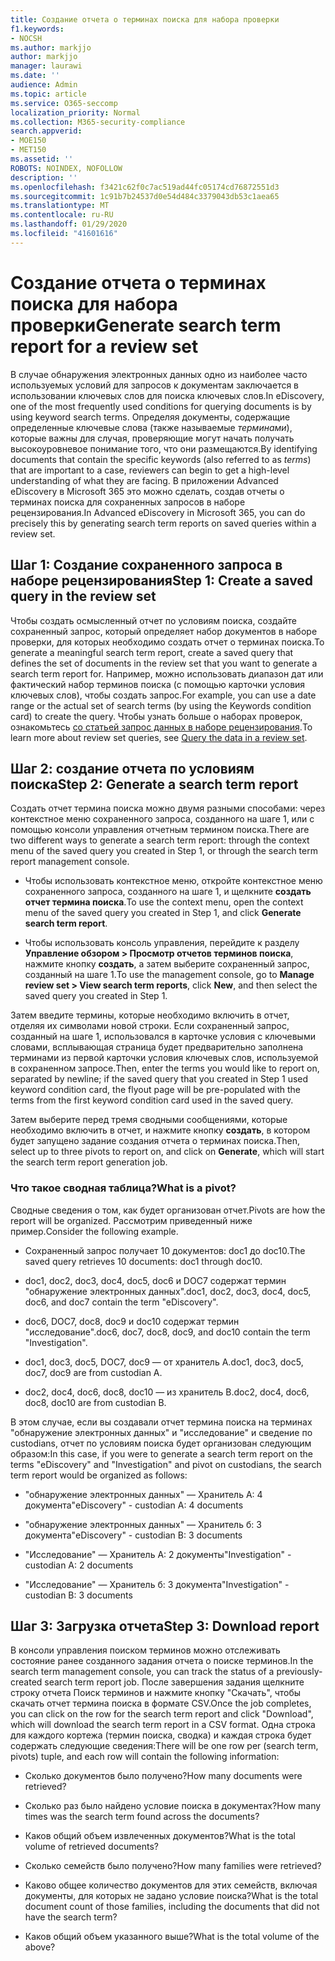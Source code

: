 ```yaml
---
title: Создание отчета о терминах поиска для набора проверки
f1.keywords:
- NOCSH
ms.author: markjjo
author: markjjo
manager: laurawi
ms.date: ''
audience: Admin
ms.topic: article
ms.service: O365-seccomp
localization_priority: Normal
ms.collection: M365-security-compliance
search.appverid:
- MOE150
- MET150
ms.assetid: ''
ROBOTS: NOINDEX, NOFOLLOW
description: ''
ms.openlocfilehash: f3421c62f0c7ac519ad44fc05174cd76872551d3
ms.sourcegitcommit: 1c91b7b24537d0e54d484c3379043db53c1aea65
ms.translationtype: MT
ms.contentlocale: ru-RU
ms.lasthandoff: 01/29/2020
ms.locfileid: "41601616"
---
```

# <a name="generate-search-term-report-for-a-review-set"></a><span data-ttu-id="dd4e3-102">Создание отчета о терминах поиска для набора проверки</span><span class="sxs-lookup"><span data-stu-id="dd4e3-102">Generate search term report for a review set</span></span>

<span data-ttu-id="dd4e3-103">В случае обнаружения электронных данных одно из наиболее часто используемых условий для запросов к документам заключается в использовании ключевых слов для поиска ключевых слов.</span><span class="sxs-lookup"><span data-stu-id="dd4e3-103">In eDiscovery, one of the most frequently used conditions for querying documents is by using keyword search terms.</span></span> <span data-ttu-id="dd4e3-104">Определяя документы, содержащие определенные ключевые слова (также называемые *терминами*), которые важны для случая, проверяющие могут начать получать высокоуровневое понимание того, что они размещаются.</span><span class="sxs-lookup"><span data-stu-id="dd4e3-104">By identifying documents that contain the specific keywords (also referred to as *terms*) that are important to a case, reviewers can begin to get a high-level understanding of what they are facing.</span></span> <span data-ttu-id="dd4e3-105">В приложении Advanced eDiscovery в Microsoft 365 это можно сделать, создав отчеты о терминах поиска для сохраненных запросов в наборе рецензирования.</span><span class="sxs-lookup"><span data-stu-id="dd4e3-105">In Advanced eDiscovery in Microsoft 365, you can do precisely this by generating search term reports on saved queries within a review set.</span></span>

## <a name="step-1-create-a-saved-query-in-the-review-set"></a><span data-ttu-id="dd4e3-106">Шаг 1: Создание сохраненного запроса в наборе рецензирования</span><span class="sxs-lookup"><span data-stu-id="dd4e3-106">Step 1: Create a saved query in the review set</span></span>

<span data-ttu-id="dd4e3-107">Чтобы создать осмысленный отчет по условиям поиска, создайте сохраненный запрос, который определяет набор документов в наборе проверки, для которых необходимо создать отчет о терминах поиска.</span><span class="sxs-lookup"><span data-stu-id="dd4e3-107">To generate a meaningful search term report, create a saved query that defines the set of documents in the review set that you want to generate a search term report for.</span></span> <span data-ttu-id="dd4e3-108">Например, можно использовать диапазон дат или фактический набор терминов поиска (с помощью карточки условия ключевых слов), чтобы создать запрос.</span><span class="sxs-lookup"><span data-stu-id="dd4e3-108">For example, you can use a date range or the actual set of search terms (by using the Keywords condition card) to create the query.</span></span> <span data-ttu-id="dd4e3-109">Чтобы узнать больше о наборах проверок, ознакомьтесь [со статьей запрос данных в наборе рецензирования](review-set-search.md).</span><span class="sxs-lookup"><span data-stu-id="dd4e3-109">To learn more about review set queries, see [Query the data in a review set](review-set-search.md).</span></span>

## <a name="step-2-generate-a-search-term-report"></a><span data-ttu-id="dd4e3-110">Шаг 2: создание отчета по условиям поиска</span><span class="sxs-lookup"><span data-stu-id="dd4e3-110">Step 2: Generate a search term report</span></span>

<span data-ttu-id="dd4e3-111">Создать отчет термина поиска можно двумя разными способами: через контекстное меню сохраненного запроса, созданного на шаге 1, или с помощью консоли управления отчетным термином поиска.</span><span class="sxs-lookup"><span data-stu-id="dd4e3-111">There are two different ways to generate a search term report: through the context menu of the saved query you created in Step 1, or through the search term report management console.</span></span>

- <span data-ttu-id="dd4e3-112">Чтобы использовать контекстное меню, откройте контекстное меню сохраненного запроса, созданного на шаге 1, и щелкните **создать отчет термина поиска**.</span><span class="sxs-lookup"><span data-stu-id="dd4e3-112">To use the context menu, open the context menu of the saved query you created in Step 1, and click **Generate search term report**.</span></span>

- <span data-ttu-id="dd4e3-113">Чтобы использовать консоль управления, перейдите к разделу **Управление обзором > Просмотр отчетов терминов поиска**, нажмите кнопку **создать**, а затем выберите сохраненный запрос, созданный на шаге 1.</span><span class="sxs-lookup"><span data-stu-id="dd4e3-113">To use the management console, go to **Manage review set > View search term reports**, click **New**, and then select the saved query you created in Step 1.</span></span>

<span data-ttu-id="dd4e3-114">Затем введите термины, которые необходимо включить в отчет, отделяя их символами новой строки. Если сохраненный запрос, созданный на шаге 1, использовался в карточке условия с ключевыми словами, всплывающая страница будет предварительно заполнена терминами из первой карточки условия ключевых слов, используемой в сохраненном запросе.</span><span class="sxs-lookup"><span data-stu-id="dd4e3-114">Then, enter the terms you would like to report on, separated by newline; if the saved query that you created in Step 1 used keyword condition card, the flyout page will be pre-populated with the terms from the first keyword condition card used in the saved query.</span></span>

<span data-ttu-id="dd4e3-115">Затем выберите перед тремя сводными сообщениями, которые необходимо включить в отчет, и нажмите кнопку **создать**, в котором будет запущено задание создания отчета о терминах поиска.</span><span class="sxs-lookup"><span data-stu-id="dd4e3-115">Then, select up to three pivots to report on, and click on **Generate**, which will start the search term report generation job.</span></span>

### <a name="what-is-a-pivot"></a><span data-ttu-id="dd4e3-116">Что такое сводная таблица?</span><span class="sxs-lookup"><span data-stu-id="dd4e3-116">What is a pivot?</span></span>

<span data-ttu-id="dd4e3-117">Сводные сведения о том, как будет организован отчет.</span><span class="sxs-lookup"><span data-stu-id="dd4e3-117">Pivots are how the report will be organized.</span></span> <span data-ttu-id="dd4e3-118">Рассмотрим приведенный ниже пример.</span><span class="sxs-lookup"><span data-stu-id="dd4e3-118">Consider the following example.</span></span>

- <span data-ttu-id="dd4e3-119">Сохраненный запрос получает 10 документов: doc1 до doc10.</span><span class="sxs-lookup"><span data-stu-id="dd4e3-119">The saved query retrieves 10 documents: doc1 through doc10.</span></span>

- <span data-ttu-id="dd4e3-120">doc1, doc2, doc3, doc4, doc5, doc6 и DOC7 содержат термин "обнаружение электронных данных".</span><span class="sxs-lookup"><span data-stu-id="dd4e3-120">doc1, doc2, doc3, doc4, doc5, doc6, and doc7 contain the term "eDiscovery".</span></span>

- <span data-ttu-id="dd4e3-121">doc6, DOC7, doc8, doc9 и doc10 содержат термин "исследование".</span><span class="sxs-lookup"><span data-stu-id="dd4e3-121">doc6, doc7, doc8, doc9, and doc10 contain the term "Investigation".</span></span>

- <span data-ttu-id="dd4e3-122">doc1, doc3, doc5, DOC7, doc9 — от хранитель A.</span><span class="sxs-lookup"><span data-stu-id="dd4e3-122">doc1, doc3, doc5, doc7, doc9 are from custodian A.</span></span>

- <span data-ttu-id="dd4e3-123">doc2, doc4, doc6, doc8, doc10 — из хранитель B.</span><span class="sxs-lookup"><span data-stu-id="dd4e3-123">doc2, doc4, doc6, doc8, doc10 are from custodian B.</span></span>

<span data-ttu-id="dd4e3-124">В этом случае, если вы создавали отчет термина поиска на терминах "обнаружение электронных данных" и "исследование" и сведение по custodians, отчет по условиям поиска будет организован следующим образом:</span><span class="sxs-lookup"><span data-stu-id="dd4e3-124">In this case, if you were to generate a search term report on the terms "eDiscovery" and "Investigation" and pivot on custodians, the search term report would be organized as follows:</span></span>

- <span data-ttu-id="dd4e3-125">"обнаружение электронных данных" — Хранитель A: 4 документа</span><span class="sxs-lookup"><span data-stu-id="dd4e3-125">"eDiscovery" - custodian A: 4 documents</span></span>

- <span data-ttu-id="dd4e3-126">"обнаружение электронных данных" — Хранитель б: 3 документа</span><span class="sxs-lookup"><span data-stu-id="dd4e3-126">"eDiscovery" - custodian B: 3 documents</span></span>

- <span data-ttu-id="dd4e3-127">"Исследование" — Хранитель A: 2 документы</span><span class="sxs-lookup"><span data-stu-id="dd4e3-127">"Investigation" - custodian A: 2 documents</span></span>

- <span data-ttu-id="dd4e3-128">"Исследование" — Хранитель б: 3 документа</span><span class="sxs-lookup"><span data-stu-id="dd4e3-128">"Investigation" - custodian B: 3 documents</span></span>

## <a name="step-3-download-report"></a><span data-ttu-id="dd4e3-129">Шаг 3: Загрузка отчета</span><span class="sxs-lookup"><span data-stu-id="dd4e3-129">Step 3: Download report</span></span>

<span data-ttu-id="dd4e3-130">В консоли управления поиском терминов можно отслеживать состояние ранее созданного задания отчета о поиске терминов.</span><span class="sxs-lookup"><span data-stu-id="dd4e3-130">In the search term management console, you can track the status of a previously-created search term report job.</span></span> <span data-ttu-id="dd4e3-131">После завершения задания щелкните строку отчета Поиск терминов и нажмите кнопку "Скачать", чтобы скачать отчет термина поиска в формате CSV.</span><span class="sxs-lookup"><span data-stu-id="dd4e3-131">Once the job completes, you can click on the row for the search term report and click "Download", which will download the search term report in a CSV format.</span></span> <span data-ttu-id="dd4e3-132">Одна строка для каждого кортежа (термин поиска, сводка) и каждая строка будет содержать следующие сведения:</span><span class="sxs-lookup"><span data-stu-id="dd4e3-132">There will be one row per (search term, pivots) tuple, and each row will contain the following information:</span></span>

- <span data-ttu-id="dd4e3-133">Сколько документов было получено?</span><span class="sxs-lookup"><span data-stu-id="dd4e3-133">How many documents were retrieved?</span></span>

- <span data-ttu-id="dd4e3-134">Сколько раз было найдено условие поиска в документах?</span><span class="sxs-lookup"><span data-stu-id="dd4e3-134">How many times was the search term found across the documents?</span></span>

- <span data-ttu-id="dd4e3-135">Каков общий объем извлеченных документов?</span><span class="sxs-lookup"><span data-stu-id="dd4e3-135">What is the total volume of retrieved documents?</span></span>

- <span data-ttu-id="dd4e3-136">Сколько семейств было получено?</span><span class="sxs-lookup"><span data-stu-id="dd4e3-136">How many families were retrieved?</span></span>

- <span data-ttu-id="dd4e3-137">Каково общее количество документов для этих семейств, включая документы, для которых не задано условие поиска?</span><span class="sxs-lookup"><span data-stu-id="dd4e3-137">What is the total document count of those families, including the documents that did not have the search term?</span></span>

- <span data-ttu-id="dd4e3-138">Каков общий объем указанного выше?</span><span class="sxs-lookup"><span data-stu-id="dd4e3-138">What is the total volume of the above?</span></span>
